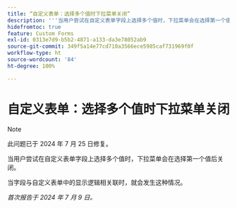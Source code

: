 ```yaml
---
title: “自定义表单：选择多个值时下拉菜单关闭”
description: '''当用户尝试在自定义表单字段上选择多个值时，下拉菜单会在选择第一个值后关闭。“'
hidefromtoc: true
feature: Custom Forms
exl-id: 0313e7d9-b5b2-4871-a133-da3e78052ab9
source-git-commit: 349f5a14e77cd710a3566ece5985caf731969f0f
workflow-type: ht
source-wordcount: '84'
ht-degree: 100%

---
```


# 自定义表单：选择多个值时下拉菜单关闭

>[!NOTE]
>
>此问题已于 2024 年 7 月 25 日修复。

当用户尝试在自定义表单字段上选择多个值时，下拉菜单会在选择第一个值后关闭。

当字段与自定义表单中的显示逻辑相关联时，就会发生这种情况。

_首次报告于 2024 年 7 月 9 日。_
